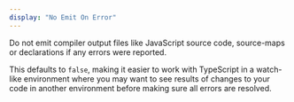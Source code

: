 ```yaml
---
display: "No Emit On Error"
---
```


Do not emit compiler output files like JavaScript source code, source-maps or declarations if any errors were reported.

This defaults to `false`, making it easier to work with TypeScript in a watch-like environment where you may want to see results of changes to your code in another environment before making sure all errors are resolved.
